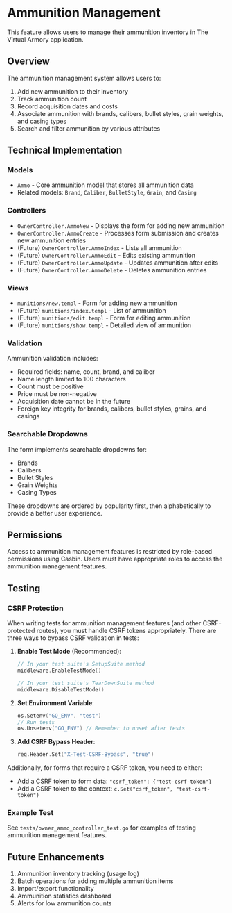 # Ammunition Management

This feature allows users to manage their ammunition inventory in The Virtual Armory application.

## Overview

The ammunition management system allows users to:

1. Add new ammunition to their inventory
2. Track ammunition count
3. Record acquisition dates and costs
4. Associate ammunition with brands, calibers, bullet styles, grain weights, and casing types
5. Search and filter ammunition by various attributes

## Technical Implementation

### Models

- `Ammo` - Core ammunition model that stores all ammunition data
- Related models: `Brand`, `Caliber`, `BulletStyle`, `Grain`, and `Casing`

### Controllers

- `OwnerController.AmmoNew` - Displays the form for adding new ammunition
- `OwnerController.AmmoCreate` - Processes form submission and creates new ammunition entries
- (Future) `OwnerController.AmmoIndex` - Lists all ammunition
- (Future) `OwnerController.AmmoEdit` - Edits existing ammunition
- (Future) `OwnerController.AmmoUpdate` - Updates ammunition after edits
- (Future) `OwnerController.AmmoDelete` - Deletes ammunition entries

### Views

- `munitions/new.templ` - Form for adding new ammunition
- (Future) `munitions/index.templ` - List of ammunition
- (Future) `munitions/edit.templ` - Form for editing ammunition
- (Future) `munitions/show.templ` - Detailed view of ammunition

### Validation

Ammunition validation includes:
- Required fields: name, count, brand, and caliber
- Name length limited to 100 characters
- Count must be positive
- Price must be non-negative
- Acquisition date cannot be in the future
- Foreign key integrity for brands, calibers, bullet styles, grains, and casings

### Searchable Dropdowns

The form implements searchable dropdowns for:
- Brands
- Calibers
- Bullet Styles
- Grain Weights
- Casing Types

These dropdowns are ordered by popularity first, then alphabetically to provide a better user experience.

## Permissions

Access to ammunition management features is restricted by role-based permissions using Casbin. Users must have appropriate roles to access the ammunition management features.

## Testing

### CSRF Protection

When writing tests for ammunition management features (and other CSRF-protected routes), you must handle CSRF tokens appropriately. There are three ways to bypass CSRF validation in tests:

1. **Enable Test Mode** (Recommended):
   ```go
   // In your test suite's SetupSuite method
   middleware.EnableTestMode()
   
   // In your test suite's TearDownSuite method
   middleware.DisableTestMode()
   ```

2. **Set Environment Variable**:
   ```go
   os.Setenv("GO_ENV", "test")
   // Run tests
   os.Unsetenv("GO_ENV") // Remember to unset after tests
   ```

3. **Add CSRF Bypass Header**:
   ```go
   req.Header.Set("X-Test-CSRF-Bypass", "true")
   ```

Additionally, for forms that require a CSRF token, you need to either:
- Add a CSRF token to form data: `"csrf_token": {"test-csrf-token"}`
- Add a CSRF token to the context: `c.Set("csrf_token", "test-csrf-token")`

### Example Test

See `tests/owner_ammo_controller_test.go` for examples of testing ammunition management features.

## Future Enhancements

1. Ammunition inventory tracking (usage log)
2. Batch operations for adding multiple ammunition items
3. Import/export functionality
4. Ammunition statistics dashboard
5. Alerts for low ammunition counts 
